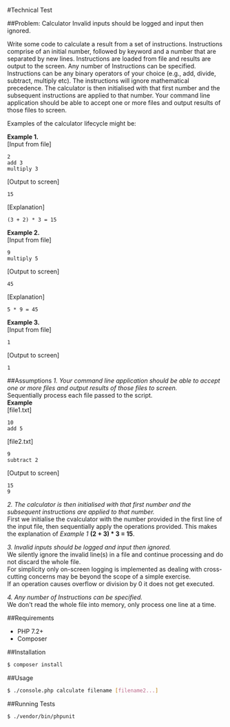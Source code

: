 #Technical Test

##Problem: Calculator
Invalid inputs should be logged and input then ignored.

Write some code to calculate a result from a set of instructions.  Instructions comprise of an initial number, followed by keyword and a number that are separated by new lines.  Instructions are loaded from file and results are output to the screen. Any number of Instructions can be specified. Instructions can be any binary operators of your choice (e.g., add, divide, subtract, multiply etc).  The instructions will ignore mathematical precedence. The calculator is then initialised with that first number and the subsequent instructions are applied to that number. Your command line application should be able to accept one or more files and output results of those files to screen.

Examples of the calculator lifecycle might be:

__Example 1.__  
[Input from file]
```
2
add 3
multiply 3
```
[Output to screen]
```
15
```
[Explanation]
```
(3 + 2) * 3 = 15
```

__Example 2.__  
[Input from file]
```
9
multiply 5
```
[Output to screen]
```
45
```
[Explanation]
```
5 * 9 = 45
```

__Example 3.__  
[Input from file]
```
1
```
[Output to screen]
```
1
```

##Assumptions
_1. Your command line application should be able to accept one or more files and output results of those files to screen._  
Sequentially process each file passed to the script.  
__Example__  
[file1.txt]
```
10
add 5
```
[file2.txt]
```
9
subtract 2
```
[Output to screen]
```
15  
9
```

_2. The calculator is then initialised with that first number and the subsequent instructions are applied to that number._    
First we initialise the cvalculator with the number provided in the first line of the input file, then sequentially apply the operations provided. This makes the explanation of _Example 1_ __(2 + 3) * 3 = 15__.
  
_3. Invalid inputs should be logged and input then ignored._  
We silently ignore the invalid line(s) in a file and continue processing and do not discard the whole file.  
For simplicity only on-screen logging is implemented as dealing with cross-cutting concerns may be beyond the scope of a simple exercise.  
If an operation causes overflow or division by 0 it does not get executed.

_4. Any number of Instructions can be specified._  
We don't read the whole file into memory, only process one line at a time.

##Requirements
- PHP 7.2+
- Composer

##Installation
```bash
$ composer install
```

##Usage
```bash
$ ./console.php calculate filename [filename2...]
```

##Running Tests
```bash
$ ./vendor/bin/phpunit
```